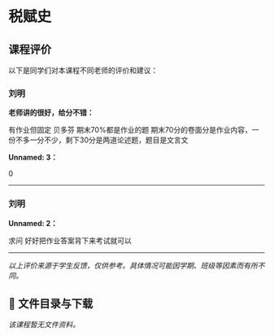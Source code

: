 # 税赋史

## 课程评价

以下是同学们对本课程不同老师的评价和建议：

### 刘明

**老师讲的很好，给分不错：**

有作业但固定 贝多芬 期末70%都是作业的题 期末70分的卷面分是作业内容，一份不多一分不少，剩下30分是两道论述题，题目是文言文

**Unnamed: 3：**

0

---

### 刘明

**Unnamed: 2：**

求问 好好把作业答案背下来考试就可以

---

*以上评价来源于学生反馈，仅供参考。具体情况可能因学期、班级等因素而有所不同。*
## 📄 文件目录与下载

_该课程暂无文件资料。_

